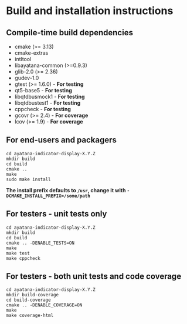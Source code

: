 # Build and installation instructions

## Compile-time build dependencies

 - cmake (>= 3.13)
 - cmake-extras
 - intltool
 - libayatana-common (>=0.9.3)
 - glib-2.0 (>= 2.36)
 - gudev-1.0
 - gtest (>= 1.6.0) - **For testing**
 - qt5-base5 - **For testing**
 - libqtdbusmock1 - **For testing**
 - libqtdbustest1 - **For testing**
 - cppcheck - **For testing**
 - gcovr (>= 2.4) - **For coverage**
 - lcov (>= 1.9) - **For coverage**

## For end-users and packagers

```
cd ayatana-indicator-display-X.Y.Z
mkdir build
cd build
cmake ..
make
sudo make install
```

**The install prefix defaults to `/usr`, change it with `-DCMAKE_INSTALL_PREFIX=/some/path`**

## For testers - unit tests only

```
cd ayatana-indicator-display-X.Y.Z
mkdir build
cd build
cmake .. -DENABLE_TESTS=ON
make
make test
make cppcheck
```

## For testers - both unit tests and code coverage

```
cd ayatana-indicator-display-X.Y.Z
mkdir build-coverage
cd build-coverage
cmake .. -DENABLE_COVERAGE=ON
make
make coverage-html
```
